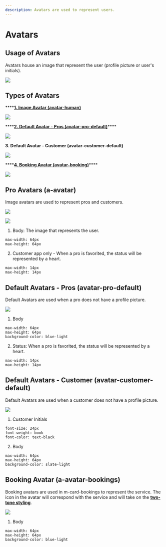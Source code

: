 ```yaml
---
description: Avatars are used to represent users.
---
```


# Avatars

## Usage of Avatars

Avatars house an image that represent the user \(profile picture or user's initials\). 

![](../.gitbook/assets/avatar-overview.png)

## Types of Avatars

\*\*\*\*[**1. Image Avatar \(avatar-human\)**](avatars.md#pro-avatars-a-avatar)

![](../.gitbook/assets/image-avatars.png)

\*\*\*\*[**2. Default Avatar - Pros \(avatar-pro-default\)**](avatars.md#default-avatars)\*\*\*\*

![](../.gitbook/assets/default-avatar.png)

**3. Default Avatar - Customer \(avatar-customer-default\)**

![](../.gitbook/assets/customer-detault.png)

\*\*\*\*[**4. Booking Avatar \(avatar-booking\)**](avatars.md#booking-avatar-a-avatar-bookings)\*\*\*\*

![](../.gitbook/assets/booking-avatar.png)

## Pro Avatars \(a-avatar\)

Image avatars are used to represent pros and customers.

![](https://blobscdn.gitbook.com/v0/b/gitbook-28427.appspot.com/o/assets%2F-LPWP46krdBhvVZjXTI3%2F-LvpvsJIxtnd-bVB2Qvc%2F-Lvpz-p7aH2z6GBwUJ-v%2FImage%20Avatars.png?alt=media&token=ab85c381-18df-48fc-b956-60785689620e)

![](../.gitbook/assets/pro-avatar-detail.png)

1. Body: The image that represents the user. 

```text
max-width: 64px
max-height: 64px
```

2. Customer app only - When a pro is favorited, the status will be represented by a heart. 

```text
max-width: 14px
max-height: 14px
```

## Default Avatars - Pros \(avatar-pro-default\)

Default Avatars are used when a pro does not have a profile picture.

![](../.gitbook/assets/default-avatar-detail.png)

1. Body

```text
max-width: 64px
max-height: 64px
background-color: blue-light
```

2. Status: When a pro is favorited, the status will be represented by a heart. 

```text
max-width: 14px
max-height: 14px
```

## Default Avatars - Customer \(avatar-customer-default\)

Default Avatars are used when a customer does not have a profile picture.

![](../.gitbook/assets/default-cust-detail.png)

1. Customer Initials

```text
font-size: 24px
font-weight: book
font-color: text-black
```

2. Body

```text
max-width: 64px
max-height: 64px
background-color: slate-light
```

## Booking Avatar \(a-avatar-bookings\)

Booking avatars are used in m-card-bookings to represent the service. The icon in the avatar will correspond with the service and will take on the [**two-tone styling**](../brand-guidelines/iconography.md#usage-of-two-tone-icons).  

![](../.gitbook/assets/bookign-avatar-detail.png)

1. Body

```text
max-width: 64px
max-height: 64px
background-color: blue-light
```


